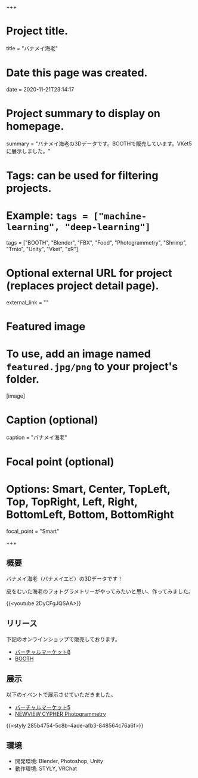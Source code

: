 +++
# Project title.
title = "バナメイ海老"

# Date this page was created.
date = 2020-11-21T23:14:17

# Project summary to display on homepage.
summary = "バナメイ海老の3Dデータです。BOOTHで販売しています。VKet5に展示しました。"

# Tags: can be used for filtering projects.
# Example: `tags = ["machine-learning", "deep-learning"]`
tags = ["BOOTH", "Blender", "FBX", "Food", "Photogrammetry", "Shrimp", "Trnio", "Unity", "Vket", "xR"]

# Optional external URL for project (replaces project detail page).
external_link = ""

# Featured image
# To use, add an image named `featured.jpg/png` to your project's folder. 
[image]
  # Caption (optional)
  caption = "バナメイ海老"

  # Focal point (optional)
  # Options: Smart, Center, TopLeft, Top, TopRight, Left, Right, BottomLeft, Bottom, BottomRight
  focal_point = "Smart"

+++



## 概要

バナメイ海老（バナメイエビ）の3Dデータです！

皮をむいた海老のフォトグラメトリーがやってみたいと思い、作ってみました。

{{<youtube 2DyCFgJQSAA>}}



## リリース
下記のオンラインショップで販売しております。

- [バーチャルマーケットβ](https://www.v-market.work/ec/items/4131/detail/)
- [BOOTH](https://segur.booth.pm/items/2541205)



## 展示

以下のイベントで展示させていただきました。

- [バーチャルマーケット5](https://www.v-market.work/v5/)
- [NEWVIEW CYPHER Photogrammetry](https://newview.design/cypher/photogrammetry/)

{{<styly 285b4754-5c8b-4ade-afb3-848564c76a6f>}}


## 環境

- 開発環境: Blender, Photoshop, Unity
- 動作環境: STYLY, VRChat



